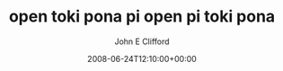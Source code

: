 ---
title: 'open toki pona pi open pi toki pona'
posts: 1
hash: 't944'
author: 'John E Clifford'
date: 2008-06-24T12:10:00+00:00
sources:
  - http://forums.tokipona.org/viewtopic.php%3Ft=944.html
---